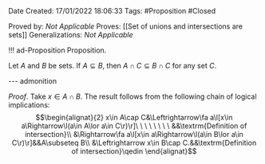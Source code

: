 <br />
<br />

Date Created: 17/01/2022 18:06:33
Tags: #Proposition #Closed 

Proved by: _Not Applicable_
Proves: [[Set of unions and intersections are sets]]
Generalizations: _Not Applicable_

!!! ad-Proposition Proposition.

Let $A$ and $B$ be sets. If $A\subseteq B$, then $A\cap C\subseteq B\cap C$ for any set $C$.

--- admonition

_Proof_. Take $x\in A\cap B$. The result follows from the following chain of logical implications:
$$\begin{alignat}{2}
    x\in A\cap C&\Leftrightarrow\fa a\l[x\in a\Rightarrow\l(a\in A\lor a\in C\r)\r]\ \ \ \ \ \ \ \ &&\textrm{Definition of intersection}\\
    &\Rightarrow\fa a\l[x\in a\Rightarrow\l(a\in B\lor a\in C\r)\r]&&A\subseteq B\\
    &\Leftrightarrow x\in B\cap C.&&\textrm{Definition of intersection}\qedin
\end{alignat}$$
